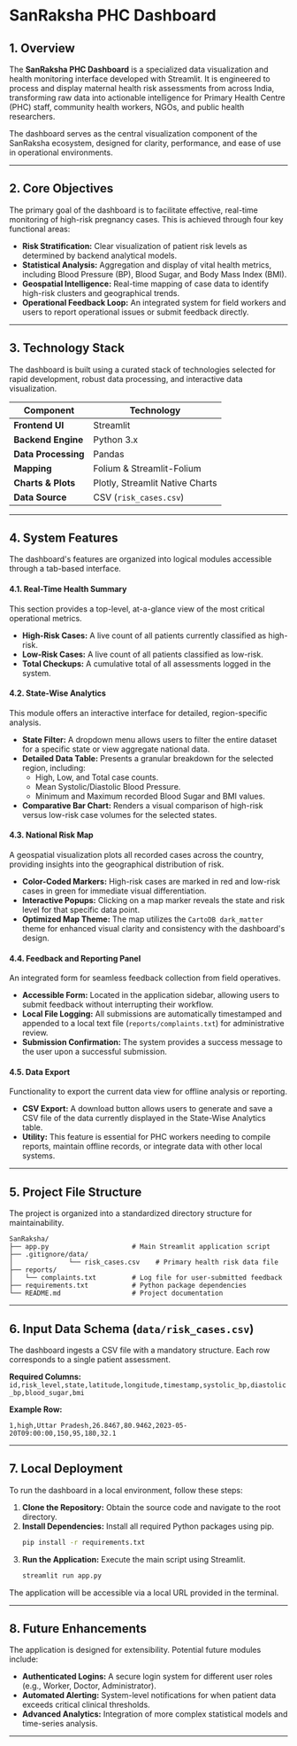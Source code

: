 # SanRaksha PHC Dashboard

## 1. Overview

The **SanRaksha PHC Dashboard** is a specialized data visualization and health monitoring interface developed with Streamlit. It is engineered to process and display maternal health risk assessments from across India, transforming raw data into actionable intelligence for Primary Health Centre (PHC) staff, community health workers, NGOs, and public health researchers.

The dashboard serves as the central visualization component of the SanRaksha ecosystem, designed for clarity, performance, and ease of use in operational environments.

---

## 2. Core Objectives

The primary goal of the dashboard is to facilitate effective, real-time monitoring of high-risk pregnancy cases. This is achieved through four key functional areas:

-   **Risk Stratification:** Clear visualization of patient risk levels as determined by backend analytical models.
-   **Statistical Analysis:** Aggregation and display of vital health metrics, including Blood Pressure (BP), Blood Sugar, and Body Mass Index (BMI).
-   **Geospatial Intelligence:** Real-time mapping of case data to identify high-risk clusters and geographical trends.
-   **Operational Feedback Loop:** An integrated system for field workers and users to report operational issues or submit feedback directly.

---

## 3. Technology Stack

The dashboard is built using a curated stack of technologies selected for rapid development, robust data processing, and interactive data visualization.

| Component         | Technology                      |
| ----------------- | ------------------------------- |
| **Frontend UI** | Streamlit                       |
| **Backend Engine** | Python 3.x                      |
| **Data Processing** | Pandas                          |
| **Mapping** | Folium & Streamlit-Folium       |
| **Charts & Plots** | Plotly, Streamlit Native Charts |
| **Data Source** | CSV (`risk_cases.csv`)          |

---

## 4. System Features

The dashboard's features are organized into logical modules accessible through a tab-based interface.

#### 4.1. Real-Time Health Summary

This section provides a top-level, at-a-glance view of the most critical operational metrics.

-   **High-Risk Cases:** A live count of all patients currently classified as high-risk.
-   **Low-Risk Cases:** A live count of all patients classified as low-risk.
-   **Total Checkups:** A cumulative total of all assessments logged in the system.

#### 4.2. State-Wise Analytics

This module offers an interactive interface for detailed, region-specific analysis.

-   **State Filter:** A dropdown menu allows users to filter the entire dataset for a specific state or view aggregate national data.
-   **Detailed Data Table:** Presents a granular breakdown for the selected region, including:
    -   High, Low, and Total case counts.
    -   Mean Systolic/Diastolic Blood Pressure.
    -   Minimum and Maximum recorded Blood Sugar and BMI values.
-   **Comparative Bar Chart:** Renders a visual comparison of high-risk versus low-risk case volumes for the selected states.

#### 4.3. National Risk Map

A geospatial visualization plots all recorded cases across the country, providing insights into the geographical distribution of risk.

-   **Color-Coded Markers:** High-risk cases are marked in red and low-risk cases in green for immediate visual differentiation.
-   **Interactive Popups:** Clicking on a map marker reveals the state and risk level for that specific data point.
-   **Optimized Map Theme:** The map utilizes the `CartoDB dark_matter` theme for enhanced visual clarity and consistency with the dashboard's design.

#### 4.4. Feedback and Reporting Panel

An integrated form for seamless feedback collection from field operatives.

-   **Accessible Form:** Located in the application sidebar, allowing users to submit feedback without interrupting their workflow.
-   **Local File Logging:** All submissions are automatically timestamped and appended to a local text file (`reports/complaints.txt`) for administrative review.
-   **Submission Confirmation:** The system provides a success message to the user upon a successful submission.

#### 4.5. Data Export

Functionality to export the current data view for offline analysis or reporting.

-   **CSV Export:** A download button allows users to generate and save a CSV file of the data currently displayed in the State-Wise Analytics table.
-   **Utility:** This feature is essential for PHC workers needing to compile reports, maintain offline records, or integrate data with other local systems.

---

## 5. Project File Structure

The project is organized into a standardized directory structure for maintainability.

```
SanRaksha/
├── app.py                     # Main Streamlit application script
├── .gitignore/data/
│              └── risk_cases.csv    # Primary health risk data file
├── reports/
│   └── complaints.txt         # Log file for user-submitted feedback
├── requirements.txt           # Python package dependencies
└── README.md                  # Project documentation
```

---

## 6. Input Data Schema (`data/risk_cases.csv`)

The dashboard ingests a CSV file with a mandatory structure. Each row corresponds to a single patient assessment.

**Required Columns:**
`id,risk_level,state,latitude,longitude,timestamp,systolic_bp,diastolic_bp,blood_sugar,bmi`

**Example Row:**
```csv
1,high,Uttar Pradesh,26.8467,80.9462,2023-05-20T09:00:00,150,95,180,32.1
```

---

## 7. Local Deployment

To run the dashboard in a local environment, follow these steps:

1.  **Clone the Repository:** Obtain the source code and navigate to the root directory.
2.  **Install Dependencies:** Install all required Python packages using pip.
    ```bash
    pip install -r requirements.txt
    ```
3.  **Run the Application:** Execute the main script using Streamlit.
    ```bash
    streamlit run app.py
    ```
The application will be accessible via a local URL provided in the terminal.

---

## 8. Future Enhancements

The application is designed for extensibility. Potential future modules include:

-   **Authenticated Logins:** A secure login system for different user roles (e.g., Worker, Doctor, Administrator).
-   **Automated Alerting:** System-level notifications for when patient data exceeds critical clinical thresholds.
-   **Advanced Analytics:** Integration of more complex statistical models and time-series analysis.

---

